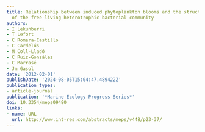 ```yaml
---
title: Relationship between induced phytoplankton blooms and the structure and dynamics
  of the free-living heterotrophic bacterial community
authors:
- I Lekunberri
- T Lefort
- C Romera-Castillo
- C Cardelús
- M Coll-Lladó
- C Ruiz-González
- C Marrasé
- Jm Gasol
date: '2012-02-01'
publishDate: '2024-08-05T15:04:47.489422Z'
publication_types:
- article-journal
publication: '*Marine Ecology Progress Series*'
doi: 10.3354/meps09480
links:
- name: URL
  url: http://www.int-res.com/abstracts/meps/v448/p23-37/
---
```

